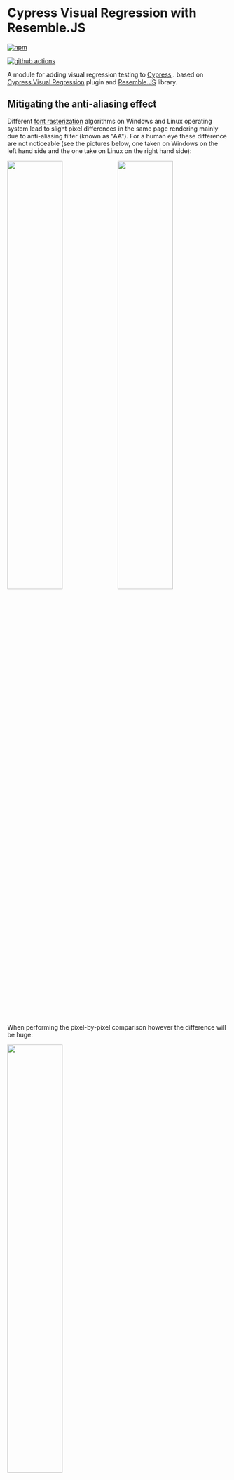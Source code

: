 # Cypress Visual Regression with Resemble.JS

[![npm](https://img.shields.io/npm/v/cypress-visual-regression-resemble-js)](https://www.npmjs.com/package/cypress-visual-regression-resemble-js)

[![github actions](https://github.com/Andremoniy/cypress-visual-regression-resemble-js/workflows/Continuous%20Integration/badge.svg)](https://github.com/Andremoniy/cypress-visual-regression-resemble-js/actions)


A module for adding visual regression testing to [Cypress](https://www.cypress.io/),. based on [Cypress Visual Regression](https://github.com/cypress-visual-regression/cypress-visual-regression) plugin and [Resemble.JS](https://github.com/rsmbl/Resemble.js) library.

## Mitigating the anti-aliasing effect

Different [font rasterization](https://en.wikipedia.org/wiki/Font_rasterization) algorithms on Windows and Linux operating system lead to slight pixel differences in the same page rendering mainly due to anti-aliasing filter (known as "AA"). For a human eye these difference are not noticeable (see the pictures below, one taken on Windows on the left hand side and the one take on Linux on the right hand side):

<img src="img/test-base.png" width=50% height=50%><img src="img/test-actual.png" width=50% height=50%>

When performing the pixel-by-pixel comparison however the difference will be huge:

<img src="img/test-diff-no-aa.png" width=50% height=50%>

This particular diff was obtained via cypress-visual-regression library, that do not contain any built-in AA detection. The average difference for this image is around 29%. This is far above any meaningful threshold that one would be wanting to put in the visual regression test. What we want is to minimise this threshold and make it as little as possible. Also observe, that we are considering here a nearly worse-case scenario where the page consists from text elements only.

We tested differet plugins (see the table below) to see, how they cope with the described problem. An important caveat here is that we do not want to use any paid subscription solution; we want to avoid sending any data to 3rd party servers; ideally we would like to have a "lightweight" solution that does not require any supplementaty docker container to be running. The best result out of this comparison was given by the **micoocypress** plugin: about 8.9% of difference. However, taking into account the preferences outlined above, can we do better?

For our experiment we decided to wed together **cypress-visual-regression** plugin with **Ressembe.JS** library. The result is a lightweight plugin, e.g. one that does not require any interaction with additional servers, and we managed to squize 6.2% difference for the same sample page as we used for different tests:

<img src="img/test-diff.png" width=50% height=50%>

The result of this work is the present plugin called **cypress-visual-regression-resemble-js**.

## Comparison with existing [Visual Testing plugins](https://docs.cypress.io/plugins/directory#Visual%20Testing)

| Library  | Difference | Detect anti-aliasing effect | Lightweight | In-test configuration | Free | Remark |
| ------------- | ------------- | ------------- | ------------- | ------------- |------------- |------------- |
| Argos  | ? | ? | :x: | :x: |  :white_check_mark: (limited) | Requires API access to the Argos's server |
| Applitools  | ? | ? | :x: | :x: |  :white_check_mark: (limited) | Requires API access to the Applitools's server |
| Percy  | ? | ? | :x: | :x: |  :white_check_mark: (limited) | Requires API access to the Percy's server |
| happo  | ? | ? | :x: |  :x: |  :x:  | Requires API access to the happo's server |
| cypress-plugin-snapshots  | ? | ? | :white_check_mark:  | :white_check_mark:|  :white_check_mark:|Not possible to install (bound to an outdated version of cypress) |
| cypress-image-snapshot  | ? | ? | :white_check_mark:  | :white_check_mark:|  :white_check_mark:|Not possible to install (bound to an outdated version of cypress) |
| cypress-visual-regression  | 29.63%  | :x: | :white_check_mark:  | :white_check_mark:| :white_check_mark:| |
| **cypress-visual-regression-resemble-js**  | **6.2%**  | :white_check_mark: | :white_check_mark:  | :white_check_mark:| :white_check_mark:| |
| cypress-blink-test  | ? | ? | :white_check_mark:  | :white_check_mark:|  :white_check_mark:|Not possible to install (bound to an outdated version of cypress) |
| Visual Regression Tracker | ? | ? | :x:  | :white_check_mark:|  :white_check_mark:|The client library is not working, requires Docker |
| cypress-image-diff | 30.1% | :x: | :white_check_mark:  | :white_check_mark:| :white_check_mark:| |
| micoocypress | 8.8518% | :white_check_mark: | :x: | :x: | :white_check_mark:| Requires Docker |
| cypress-visual-regression-diff | 14.7% |:white_check_mark: | ✅| ✅| :white_check_mark:| Requires manual installation of the sharp library on linux |

## Getting Started

Install:

```sh
$ npm install cypress-visual-regression-resemble-js
```

Add the following config to your *cypress.config.js* file:

```javascript
const { defineConfig } = require("cypress");
const getCompareSnapshotsPlugin = require('cypress-visual-regression-resemble-js/dist/plugin');

module.exports = defineConfig({
  env: {
    screenshotsFolder: './cypress/snapshots/actual',
    trashAssetsBeforeRuns: true,
    video: false
  },
  e2e: {
    setupNodeEvents(on, config) {
      getCompareSnapshotsPlugin(on, config);
    },
  },
});
```

Add the command to *cypress/support/commands.js*:

```javascript
const compareSnapshotCommand = require('cypress-visual-regression-resemble-js/dist/command');

compareSnapshotCommand();
```

> Make sure you import *commands.js* in *cypress/support/e2e.js*:
>
> ```javascript
> import './commands'
> ```

### TypeScript

If you're using TypeScript, use files with a `.ts` extension, as follows:

*cypress/cypress.config.ts*

```ts
import { defineConfig } from 'cypress';
import getCompareSnapshotsPlugin from 'cypress-visual-regression-resemble-js/dist/plugin';

export default defineConfig({
  env: {
    screenshotsFolder: './cypress/snapshots/actual',
    trashAssetsBeforeRuns: true,
    video: false
  },
  e2e: {
    setupNodeEvents(on, config) {
      getCompareSnapshotsPlugin(on, config);
    },
  },
});
```

*cypress/support/commands.ts*

```ts
import compareSnapshotCommand from 'cypress-visual-regression-resemble-js/dist/command';

compareSnapshotCommand();
```

*cypress/tsconfig.json*

```json:
{
  "compilerOptions": {
    "types": [
      "cypress",
      "cypress-visual-regression-resemble-js"
    ]
  }
}
```

For more info on how to use TypeScript with Cypress, please refer to [this document](https://docs.cypress.io/guides/tooling/typescript-support#Set-up-your-dev-environment).


### Options

`failSilently` is enabled by default. Add the following config to your *cypress.config.js* file to see the errors:

```javascript
{
  env: {
    failSilently: false
  }
}
```

You can also pass default [arguments](https://docs.cypress.io/api/cypress-api/screenshot-api.html#Arguments) to `compareSnapshotCommand()`:

```javascript
const compareSnapshotCommand = require('cypress-visual-regression-resemble-js/dist/command');

compareSnapshotCommand({
  capture: 'fullPage'
});
```

These will be used by default when no parameters are passed to the `compareSnapshot` command.

**Configure snapshot paths**

You can control where snapshots should be located by setting two environment variables:

| Variable | Description |
|----------|-------------|
| SNAPSHOT_BASE_DIRECTORY | Directory of the base snapshots |
| SNAPSHOT_DIFF_DIRECTORY | Directory for the snapshot diff |

The `actual` directory always points to the configured screenshot directory.


**Configure snapshot generation**

In order to control the creation of diff images you may want to use the following environment variables which are
typically set by using the field `env` in configuration in `cypress.config.json`.

| Variable                        | Description                |
|---------------------------------|----------------------------|
| ALWAYS_GENERATE_DIFF            | Boolean, defaults to true  |


`ALWAYS_GENERATE_DIFF` specifies if diff images are generated for successful tests.  

If you want to see all diff images which are different (based on your thresholds), use the following in your `cypress.config.json`:
```json
{
  "env": {
    "ALWAYS_GENERATE_DIFF": false
  }
}
```

## To Use

Add `cy.compareSnapshot('home');` in your tests specs whenever you want to test for visual regressions, making sure to replace `home` with a relevant name. You can also add an optional error threshold: Value can range from 0.00 (no difference) to 1.00 (every pixel is different). So, if you enter an error threshold of 0.51, the test would fail only if > 51% of pixels are different.

More examples:

| Threshold | Fails when |
|-----------|------------|
| .25 | > 25%  |
| .30 | > 30% |
| .50 | > 50% |
| .75 | > 75% |

Sample:

```js
it('should display the login page correctly', () => {
  cy.visit('/03.html');
  cy.get('H1').contains('Login');
  cy.compareSnapshot('login', 0.0);
  cy.compareSnapshot('login', 0.1);
});
```

You can target a single HTML element as well:

```js
cy.get('#my-header').compareSnapshot('just-header')
```

You can pass arguments as an object to `cy.compareSnapshot()`, rather than just an error threshold, as well:

```js
it('should display the login page correctly', () => {
  cy.visit('/03.html');
  cy.compareSnapshot('login', {
    capture: 'fullPage',
    errorThreshold: 0.1
  });
});
```
> Looking for more examples? Review [docker/sample_application](https://github.com/Andremoniy/cypress-visual-regression-resemble-js/tree/main/docker/sample_application).


Take the base images:

```sh
$ ./node_modules/.bin/cypress run --env type=base --config screenshotsFolder=cypress/snapshots/base,testFiles=\"**/*regression-tests.js\"

# use comma separated format for multiple config commands
$ ./node_modules/.bin/cypress run \
  --env type=base \
  --config screenshotsFolder=cypress/snapshots/base,testFiles=\"**/*regression-tests.js\"
```

Find regressions:

```sh
$ ./node_modules/.bin/cypress run --env type=actual
```
